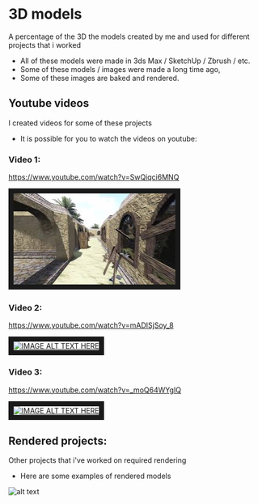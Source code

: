 # 3D models

A percentage of the 3D the models created by me and used for different projects that i worked 
* All of these models were made in 3ds Max / SketchUp / Zbrush / etc.
* Some of these models / images were made a long time ago,
* Some of these images are baked and rendered.

## Youtube videos

I created videos for some of these projects
* It is possible for you to watch the videos on youtube:

### Video 1:
https://www.youtube.com/watch?v=SwQiqci6MNQ

<a href="https://www.youtube.com/watch?v=SwQiqci6MNQ
" target="_blank"><img src="https://github.com/andrei-voia/android_game_project/blob/master/yticon.jpg" 
alt="IMAGE ALT TEXT HERE" width="320" height="180" border="10" /></a>

### Video 2:
https://www.youtube.com/watch?v=mADISjSoy_8

<a href="https://www.youtube.com/watch?v=mADISjSoy_8
" target="_blank"><img src="https://github.com/andrei-voia/personal_3D_models/blob/master/mq3%20(1).jpg" 
alt="IMAGE ALT TEXT HERE" width="320" height="180" border="10" /></a>

### Video 3:
https://www.youtube.com/watch?v=_moQ64WYgIQ

<a href="https://www.youtube.com/watch?v=_moQ64WYgIQ
" target="_blank"><img src="https://github.com/andrei-voia/personal_3D_models/blob/master/mq3.jpg" 
alt="IMAGE ALT TEXT HERE" width="320" height="180" border="10" /></a>


## Rendered projects:

Other projects that i've worked on required rendering
* Here are some examples of rendered models

![alt text](https://github.com/andrei-voia/personal_3D_models/blob/master/imgs/09.jpg "image")
